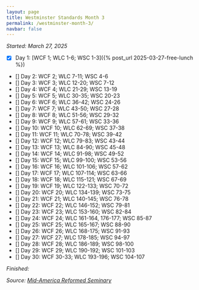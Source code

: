 ```yaml
---
layout: page
title: Westminster Standards Month 3
permalink: /westminster-month-3/
navbar: false
---
```


*Started: March 27, 2025*

- [x] Day 1: [WCF 1; WLC 1-6; WSC 1-3]({% post_url 2025-03-27-free-lunch %})
- [] Day 2: WCF 2; WLC 7-11; WSC 4-6
- [] Day 3: WCF 3; WLC 12-20; WSC 7-12
- [] Day 4: WCF 4; WLC 21-29; WSC 13-19
- [] Day 5: WCF 5; WLC 30-35; WSC 20-23
- [] Day 6: WCF 6; WLC 36-42; WSC 24-26
- [] Day 7: WCF 7; WLC 43-50; WSC 27-28
- [] Day 8: WCF 8; WLC 51-56; WSC 29-32
- [] Day 9: WCF 9; WLC 57-61; WSC 33-36
- [] Day 10: WCF 10; WLC 62-69; WSC 37-38
- [] Day 11: WCF 11; WLC 70-78; WSC 39-42
- [] Day 12: WCF 12; WLC 79-83; WSC 43-44
- [] Day 13: WCF 13; WLC 84-90; WSC 45-48
- [] Day 14: WCF 14; WLC 91-98; WSC 49-52
- [] Day 15: WCF 15; WLC 99-100; WSC 53-56
- [] Day 16: WCF 16; WLC 101-106; WSC 57-62
- [] Day 17: WCF 17; WLC 107-114; WSC 63-66
- [] Day 18: WCF 18; WLC 115-121; WSC 67-69
- [] Day 19: WCF 19; WLC 122-133; WSC 70-72
- [] Day 20: WCF 20; WLC 134-139; WSC 73-75
- [] Day 21: WCF 21; WLC 140-145; WSC 76-78
- [] Day 22: WCF 22; WLC 146-152; WSC 79-81
- [] Day 23: WCF 23; WLC 153-160; WSC 82-84
- [] Day 24: WCF 24; WLC 161-164, 176-177; WSC 85-87
- [] Day 25: WCF 25; WLC 165-167; WSC 88-90
- [] Day 26: WCF 26; WLC 168-175; WSC 91-93
- [] Day 27: WCF 27; WLC 178-185; WSC 94-97
- [] Day 28: WCF 28; WLC 186-189; WSC 98-100
- [] Day 29: WCF 29; WLC 190-192; WSC 101-103
- [] Day 30: WCF 30-33; WLC 193-196; WSC 104-107

*Finished:*

*Source:* [*Mid-America Reformed Seminary*](https://s3.us-west-1.amazonaws.com/blog.swang.cloud/reformed-standards-monthly.pdf)